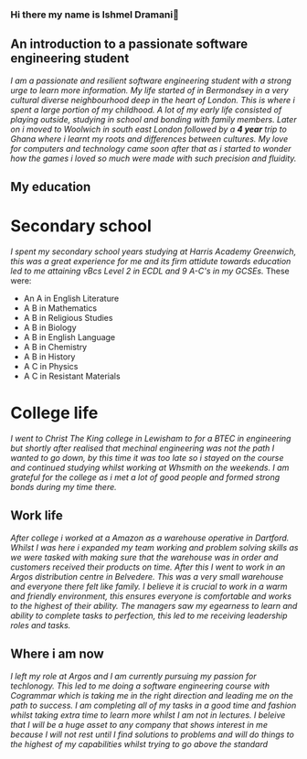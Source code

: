 ### Hi there my name is Ishmel Dramani👋

## An introduction to a passionate software engineering student 
*I am a passionate and resilient software engineering student with a strong urge to learn more information. My life started of in Bermondsey in a very cultural diverse neighbourhood deep in the heart of London. This is where i spent a large portion of my childhood. A lot of my early life consisted of playing outside, studying in school and bonding with family members. Later on i moved to Woolwich in south east London followed by a **4  year** trip to Ghana where i learnt my roots and differences between cultures. My love for computers and technology came soon after that as i started to wonder how the games i loved so much were made with such precision and fluidity.*

## My education
# Secondary school
*I spent my secondary school years studying at Harris Academy Greenwich, this was a great experience for me and its firm attidute towards education led to me attaining vBcs Level 2 in ECDL and 9 A-C's in my GCSEs.*
These were:
* An A in English Literature
* A B in Mathematics
* A B in Religious Studies
* A B in Biology
* A B in English Language
* A B in Chemistry
* A B in History
* A C in Physics
* A C in Resistant Materials

# College life
*I went to Christ The King college in Lewisham to for a BTEC in engineering but shortly after realised that mechinal engineering was not the path I wanted to go down, by this time it was too late so i stayed on the course and continued studying whilst working at Whsmith on the weekends. I am grateful for the college as i met a lot of good people and formed strong bonds during my time there.*

## Work life
*After college i worked at a Amazon as a warehouse operative in Dartford. Whilst I was here i expanded my team working and problem solving skills as we were tasked with making sure that the warehouse was in order and customers received their products on time. After this I went to work in an Argos distribution centre in Belvedere. This was a very small warehouse and everyone there felt like family. I believe it is crucial to work in a warm and friendly environment, this ensures everyone is comfortable and works to the highest of their ability. The managers saw my egearness to learn and ability to complete tasks to perfection, this led to me receiving leadership roles and tasks.*

## Where i am now
*I left my role at Argos and I am currently pursuing my passion for techlonogy. This led to me doing a software engineering course with Cogrammar which is taking me in the right direction and leading me on the path to success. I am completing all of my tasks in a good time and fashion whilst taking extra time to learn more whilst I am not in lectures. I beleive that I will be a huge asset to any company that shows interest in me because I will not rest until I find solutions to problems and will do things to the highest of my capabilities whilst trying to go above the standard* 
